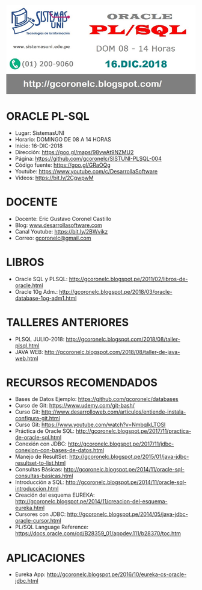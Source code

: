 ![ORACLE PL-SQL](https://raw.githubusercontent.com/gcoronelc/SISTUNI-PLSQL-006/master/img/plsql-06B.jpg)


# ORACLE PL-SQL

- Lugar: SistemasUNI
- Horario: DOMINGO DE 08 A 14 HORAS
- Inicio: 16-DIC-2018
- Dirección: https://goo.gl/maps/98vwAt9NZMU2
- Página: https://github.com/gcoronelc/SISTUNI-PLSQL-004
- Código fuente: https://goo.gl/GRaOQg
- Youtube: https://www.youtube.com/c/DesarrollaSoftware
- Videos: https://bit.ly/2CgwpwM


# DOCENTE

- Docente: Eric Gustavo Coronel Castillo
- Blog: www.desarrollasoftware.com
- Canal Youtube: https://bit.ly/2BWvikz
- Correo: gcoronelc@gmail.com

# LIBROS

- Oracle SQL y PLSQL: http://gcoronelc.blogspot.pe/2011/02/libros-de-oracle.html
- Oracle 10g Adm.: http://gcoronelc.blogspot.pe/2018/03/oracle-database-1og-adm1.html

# TALLERES ANTERIORES

- PLSQL JULIO-2018: http://gcoronelc.blogspot.com/2018/08/taller-plsql.html
- JAVA WEB: http://gcoronelc.blogspot.com/2018/08/taller-de-java-web.html

# RECURSOS RECOMENDADOS

- Bases de Datos Ejemplo: https://github.com/gcoronelc/databases
- Curso de Git: https://www.udemy.com/git-bash/
- Curso Git: http://www.desarrolloweb.com/articulos/entiende-instala-configura-git.html
- Curso Git: https://www.youtube.com/watch?v=NmbqlkLTOSI
- Práctica de Oracle SQL: http://gcoronelc.blogspot.pe/2017/11/practica-de-oracle-sql.html
- Conexión con JDBC: http://gcoronelc.blogspot.pe/2017/11/jdbc-conexion-con-bases-de-datos.html
- Manejo de ResultSet: http://gcoronelc.blogspot.pe/2015/01/java-jdbc-resultset-to-list.html
- Consultas Básicas: http://gcoronelc.blogspot.pe/2014/11/oracle-sql-consultas-basicas.html
- Introducción a SQL: http://gcoronelc.blogspot.pe/2014/11/oracle-sql-introduccion.html
- Creación del esquema EUREKA: http://gcoronelc.blogspot.pe/2014/11/creacion-del-esquema-eureka.html
- Cursores con JDBC: http://gcoronelc.blogspot.pe/2014/05/java-jdbc-oracle-cursor.html
- PL/SQL Language Reference: https://docs.oracle.com/cd/B28359_01/appdev.111/b28370/toc.htm


# APLICACIONES 

- Eureka App: http://gcoronelc.blogspot.pe/2016/10/eureka-cs-oracle-jdbc.html


